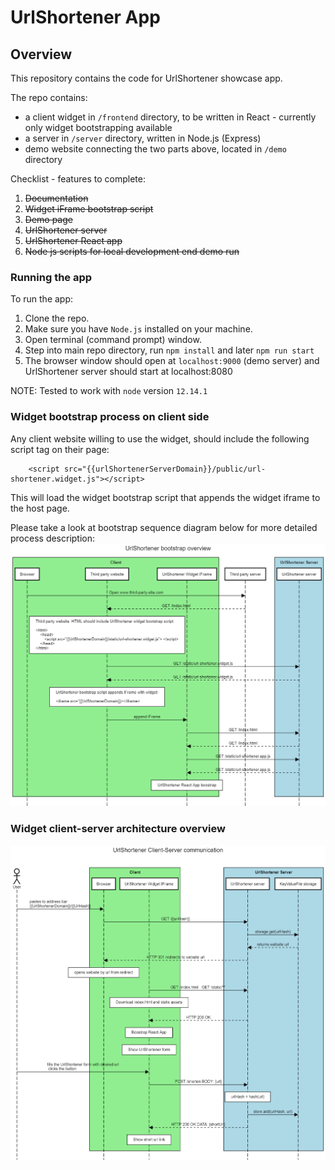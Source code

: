 # UrlShortener App
##  Overview

This repository contains the code for UrlShortener showcase app.

The repo contains:
 * a client widget in `/frontend` directory, to be written in React - currently only widget bootstrapping available
 * a server in `/server` directory, written in Node.js (Express)
 * demo website connecting the two parts above, located in `/demo` directory
 
 Checklist - features to complete:
 1. ~~Documentation~~
 1. ~~Widget iFrame bootstrap script~~ 
 1. ~~Demo page~~ 
 1. ~~UrlShortener server~~
 1. ~~UrlShortener React app~~
 1. ~~Node js scripts for local development end demo run~~
 
### Running the app

To run the app:

1. Clone the repo.
1. Make sure you have `Node.js` installed on your machine.
1. Open terminal (command prompt) window.
1. Step into main repo directory, run `npm install` and later `npm run start`
1. The browser window should open at `localhost:9000` (demo server) and UrlShortener server should start at localhost:8080

NOTE: Tested to work with `node` version `12.14.1`

### Widget bootstrap process on client side

Any client website willing to use the widget, should include the following script tag on their page:

```
    <script src="{{urlShortenerServerDomain}}/public/url-shortener.widget.js"></script>
```

This will load the widget bootstrap script that appends the widget iframe to the host page.

Please take a look at bootstrap sequence diagram below for more detailed process description:
![UrlShortener boostrap diagram](./docs/diagrams/url-shortener-bootstrap.png)

### Widget client-server architecture overview

![Client Server diagram](./docs/diagrams/client-server-communication.png)

